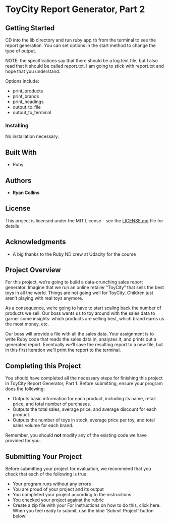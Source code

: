 # ToyCity Report Generator, Part 2

## Getting Started

CD into the lib directory and run ruby app.rb from the terminal to see the report generation.
You can set options in the start method to change the type of output.

NOTE: the specifications say that there should be a log.text file, but I also read that it should be called report.txt.  I am going to stick with report.txt and hope that you understand.

Options include:
* print_products
* print_brands
* print_headings
* output_to_file
* output_to_terminal

### Installing

No installation necessary.


## Built With

* Ruby

## Authors

* **Ryan Collins**

## License

This project is licensed under the MIT License - see the [LICENSE.md](LICENSE.md) file for details

## Acknowledgments

* A big thanks to the Ruby ND crew at Udacity for the course

## Project Overview

For this project, we’re going to build a data-crunching sales report generator. Imagine that we run an online retailer “ToyCity” that sells the best toys in all the world. Things are not going well for ToyCity.  Children just aren’t playing with real toys anymore.

As a consequence, we’re going to have to start scaling back the number of products we sell. Our boss wants us to toy around with the sales data to garner some insights: which products are selling best, which brand earns us the most money, etc.

Our boss will provide a file with all the sales data. Your assignment is to write Ruby code that reads the sales data in, analyzes it, and prints out a generated report. Eventually we’ll save the resulting report to a new file, but in this first iteration we’ll print the report to the terminal.  

## Completing this Project

You should have completed all the necessary steps for finishing this project in ToyCity Report Generator, Part 1. Before submitting, ensure your program does the following:

* Outputs basic information for each product, including its name, retail price, and total number of purchases.
* Outputs the total sales, average price, and average discount for each product.
* Outputs the number of toys in stock, average price per toy, and total sales volume for each brand.

Remember, you should **not** modify any of the existing code we have provided for you.

## Submitting Your Project

Before submitting your project for evaluation, we recommend that you check that each of the following is true:

* Your program runs without any errors
* You are proud of your project and its output
* You completed your project according to the instructions
* You checked your project against the rubric
* Create a zip file with your  For instructions on how to do this, click here. When you feel ready to submit, use the blue 'Submit Project' button below!
